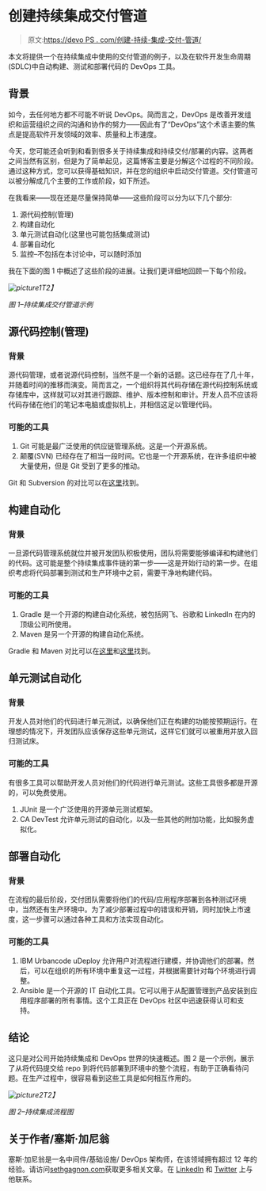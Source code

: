 # 创建持续集成交付管道

> 原文:[https://devo PS . com/创建-持续-集成-交付-管道/](https://devops.com/creating-continuous-integration-delivery-pipeline/)

本文将提供一个在持续集成中使用的交付管道的例子，以及在软件开发生命周期(SDLC)中自动构建、测试和部署代码的 DevOps 工具。

## 背景

如今，去任何地方都不可能不听说 DevOps。简而言之，DevOps 是改善开发组织和运营组织之间的沟通和协作的努力——因此有了“DevOps”这个术语主要的焦点是提高软件开发领域的效率、质量和上市速度。

今天，您可能还会听到和看到很多关于持续集成和持续交付/部署的内容。这两者之间当然有区别，但是为了简单起见，这篇博客主要是分解这个过程的不同阶段。通过这种方式，您可以获得基础知识，并在您的组织中启动交付管道。交付管道可以被分解成几个主要的工作或阶段，如下所述。

在我看来——现在还是尽量保持简单——这些阶段可以分为以下几个部分:

1.  源代码控制(管理)
2.  构建自动化
3.  单元测试自动化(这里也可能包括集成测试)
4.  部署自动化
5.  监控–不包括在本讨论中，可以随时添加

我在下面的图 1 中概述了这些阶段的进展。让我们更详细地回顾一下每个阶段。

*![picture1](../Images/37f68a1b445cf053c8cf71d48e0e6a8b.png)T2】*

*图 1–持续集成交付管道示例*

## 源代码控制(管理)

### 背景

源代码管理，或者说源代码控制，当然不是一个新的话题。这已经存在了几十年，并随着时间的推移而演变。简而言之，一个组织将其代码存储在源代码控制系统或存储库中，这样就可以对其进行跟踪、维护、版本控制和审计。开发人员不应该将代码存储在他们的笔记本电脑或虚拟机上，并相信这足以管理代码。

### 可能的工具

1.  Git 可能是最广泛使用的供应链管理系统。这是一个开源系统。
2.  颠覆(SVN) 已经存在了相当一段时间。它也是一个开源系统，在许多组织中被大量使用，但是 Git 受到了更多的推动。

Git 和 Subversion 的对比可以在[这里](https://git.wiki.kernel.org/index.php/GitSvnComparison)找到。

## 构建自动化

### 背景

一旦源代码管理系统就位并被开发团队积极使用，团队将需要能够编译和构建他们的代码。这可能是整个持续集成事件链的第一步——这是开始行动的第一步。在组织考虑将代码部署到测试和生产环境中之前，需要干净地构建代码。

### 可能的工具

1.  Gradle 是一个开源的构建自动化系统，被包括网飞、谷歌和 LinkedIn 在内的顶级公司所使用。
2.  Maven 是另一个开源的构建自动化系统。

Gradle 和 Maven 对比可以在[这里](https://gradle.org/maven_vs_gradle/)和[这里](https://devops.com/2015/03/27/puzzle-gradle-maven/)找到。

## 单元测试自动化

### 背景

开发人员对他们的代码进行单元测试，以确保他们正在构建的功能按预期运行。在理想的情况下，开发团队应该保存这些单元测试，这样它们就可以被重用并放入回归测试床。

### 可能的工具

有很多工具可以帮助开发人员对他们的代码进行单元测试。这些工具很多都是开源的，可以免费使用。

1.  JUnit 是一个广泛使用的开源单元测试框架。
2.  CA DevTest 允许单元测试的自动化，以及一些其他的附加功能，比如服务虚拟化。

## 部署自动化

### 背景

在流程的最后阶段，交付团队需要将他们的代码/应用程序部署到各种测试环境中，当然还有生产环境中。为了减少部署过程中的错误和开销，同时加快上市速度，这一步骤可以通过各种工具和方法实现自动化。

### 可能的工具

1.  IBM Urbancode uDeploy 允许用户对流程进行建模，并协调他们的部署。然后，可以在组织的所有环境中重复这一过程，并根据需要针对每个环境进行调整。
2.  Ansible 是一个开源的 IT 自动化工具。它可以用于从配置管理到产品安装到应用程序部署的所有事情。这个工具正在 DevOps 社区中迅速获得认可和支持。

## 结论

这只是对公司开始持续集成和 DevOps 世界的快速概述。图 2 是一个示例，展示了从将代码提交给 repo 到将代码部署到环境中的整个流程，有助于正确看待问题。在生产过程中，很容易看到这些工具是如何相互作用的。

*![picture2](../Images/119ec0b7a688e026d2182b0543911448.png)T2】*

*图 2–持续集成流程图*

## 关于作者/塞斯·加尼翁

塞斯·加尼翁是一名中间件/基础设施/ DevOps 架构师，在该领域拥有超过 12 年的经验。请访问[sethgagnon.com](http://www.sethgagnon.com/)获取更多相关文章。在 [LinkedIn](https://urldefense.proofpoint.com/v2/url?u=https-3A__www.linkedin.com_in_sethgagnon&d=DQMGaQ&c=WlnXFIBCT3pmNh_w8hYeLw&r=vTsYUMKH9YjBDA8EXOC2GgUO0BHHExCbL1dfVYT2bFM&m=fYCGFZYIZ4NifCwaSNsB1Dj1Retr4k_qY-py9a4dQk4&s=970zIYqvOpgtewwJs2tPE21GVG0yRZ0rxoMKrfs-wNc&e=) 和 [Twitter](https://www.twitter.com/sethgagnon) 上与他联系。